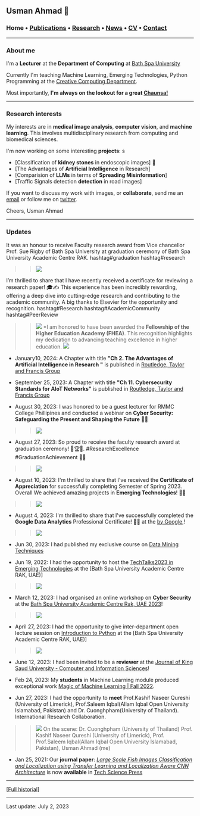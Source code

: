 ## Usman Ahmad 🗻

###  Home • [Publications](/publications) • [Research](/research) • [News](/news) • [CV](/brief_cv)  • [Contact](/contact)
---

  
### About me 

I'm a **Lecturer** at the **Department of Computing** at <a href="https://bathspa.ae/" target="_blank">Bath Spa University</a>

Currently I'm teaching Machine Learning, Emerging Technologies, Python Programming at the [Creative Computing Department](https://www.ccstuds.com/).



Most importantly, **I'm always on the lookout for a great <a href="https://en.wikipedia.org/wiki/Chaunsa" target="_blank">Chaunsa!</a>**
  
  
---

### Research interests

My interests are in **medical image analysis**, **computer vision**,  and **machine learning**. This involves multidisciplinary research from computing and biomedical sciences. 

  
I'm now working on some interesting **projects**:
s
*  [Classification of **kidney stones** in endoscopic images] 📌
*  [The Advantages of **Artificial Intelligence** in Research]
*  [Comparision of **LLMs** in terms of **Spreading Misinformation**]
*  [Traffic Signals detection **detection** in road images]


If you want to discuss my work with images, or **collaborate**, send me an [email](mailto:usmanahmad50@outlook.com?subject=%20Hello,%20Usman)  or follow me on <a href="https://twitter.com/usmanahmaad50" target="_blank">twitter</a>.


Cheers,
Usman Ahmad

---

### Updates
It was an honour to receive Faculty research award from Vice chancellor Prof. Sue Rigby of Bath Spa University at graduation ceremony of Bath Spa University Academic Centre RAK. 
hashtag#graduation hashtag#research

>> ![ ](/files/award.jpg)




I’m thrilled to share that I have recently received a certificate for reviewing a research paper! 🎓✍️
This experience has been incredibly rewarding, offering a deep dive into cutting-edge research and contributing to the academic community. A big thanks to Elsevier for the opportunity and recognition.
hashtag#Research hashtag#AcademicCommunity hashtag#PeerReview
>> ![ ](/files/reviewer.jpg)
*I am honored to have been awarded the **Fellowship of the Higher Education Academy (FHEA)**. This recognition highlights my dedication to advancing teaching excellence in higher education.
>> ![ ](/files/FHEA.jpg)

* January10, 2024: A Chapter with title **"Ch 2.   The Advantages of Artificial Intelligence in Research "** is published in <a href="https://www.routledge.com/Next-Generation-AI-Language-Models-in-Research-Promising-Perspectives-and-Valid-Concerns/Qureshi-Jeon/p/book/9781032667935" target="_blank">Routledge, Taylor and Francis Group</a>

* September 25, 2023: A Chapter with title **"Ch 11.   Cybersecurity Standards for AIoT Networks"** is published in <a href="https://www.routledge.com/Artificial-Intelligence-of-Things-AIoT-New-Standards-Technologies-and/Qureshi-Newe/p/book/9781032552996" target="_blank">Routledge, Taylor and Francis Group</a>
 

* August 30, 2023: I was honored to be a guest lecturer for RMMC College Phillipines and conducted a webinar on **Cyber Security: Safeguarding the Present and Shaping the Future** 🚀💼
 
>> ![ ](/files/cybersecurity.png)

* August 27, 2023: So proud to receive the faculty research award at graduation ceremony! 🎉🏆🔬. #ResearchExcellence #GraduationAchievement 🚀💼
 
>> ![ ](/files/research-awaard.jpg)




* August 10, 2023: I'm thrilled to share that I've received  the **Certificate of Appreciation** for successfully completing Semester of Spring 2023. Overall We achieved amazing projects in **Emerging Technologies**! 🚀💼
 
>> ![ ](/files/semester2023.png)







* August 4, 2023: I'm thrilled to share that I've successfully completed the **Google Data Analytics** Professional Certificate! 🚀💼
  at the <a href="https://www.credly.com/badges/5701d784-658e-447e-a2ed-12a88dfde320" target="_blank"> by Google,</a>!
>> ![ ](/files/badge.png)







* Jun 30, 2023: I had published my exclusive course on  [Data Mining Techniques](https://usmanahmad.gitbook.io/data-mining-techniques/)

* Jun 19, 2022: I had the opportunity to host the [TechTalks2023 in Emerging Technologies](https://www.ccstuds.com/post/techtalks2023-in-emerging-technologies) at the [Bath Spa University Academic Centre RAK, UAE)]
>> ![ ](/files/techtalks.webp)

* March 12, 2023: I had organised an online workshop on **Cyber Security** at the <a href="https://www.ccstuds.com/post/cc-dept-organizes-another-seminar-and-workshop-on-cyber-security" target="_blank">Bath Spa University Academic Centre Rak, UAE 2023</a>!
>> ![ ](/files/cyberworkshop.jpg)


* April 27, 2023: I had the opportunity to give inter-department open lecture session on  [Introduction to Python](https://www.ccstuds.com/) at the [Bath Spa University Academic Centre RAK, UAE)]
>> ![ ](/files/interdepartment.png)



* June 12, 2023: I had been invited to be a **reviewer** at the <a href="https://www.editorialmanager.com/jksucis/default2.aspx?pg=login.asp&username=&a=r" target="_blank">Journal of King Saud University - Computer and Information Sciences</a>!



* Feb 24, 2023: My **students** in Machine Learning module produced exceptional work <a href="https://www.ccstuds.com/post/machine-learning-fall-2022" target="_blank">Magic of Machine Learning | Fall 2022</a>.


* Jun 27, 2023: I had the opportunity to **meet** Prof.Kashif Naseer Qureshi (University of Limerick), Prof.Saleem Iqbal(Allam Iqbal Open University Islamabad, Pakistan) and Dr. Cuonghpham(University of Thailand). International Research Collaboration.

>> ![ ](/files/meeting.png)
>> On the scene: Dr. Cuonghpham (University of Thailand) Prof. Kashif Naseer Qureshi (University of Limerick), Prof. Prof.Saleem Iqbal(Allam Iqbal Open University Islamabad, Pakistan), Usman Ahmad (me)

* Jan 25, 2021:  Our **journal paper**: *<a href="https://www.techscience.com/csse/v45n2/50415/pdf" target="_blank">Large Scale Fish Images Classification and Localization using Transfer
Learning and Localization Aware CNN Architecture</a>* is now **available** in <a href="https://www.techscience.com/csse/v45n2/50415/pdf" target="_blank">Tech Science Press</a>


---

[[Full historial](/news)]


--- 
Last update: July 2, 2023 
